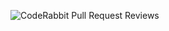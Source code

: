 ![CodeRabbit Pull Request Reviews](https://img.shields.io/coderabbit/prs/github/xandrworkspace-gif/codespaces-blank?utm_source=oss&utm_medium=github&utm_campaign=xandrworkspace-gif%2Fcodespaces-blank&labelColor=171717&color=FF570A&link=https%3A%2F%2Fcoderabbit.ai&label=CodeRabbit+Reviews)
